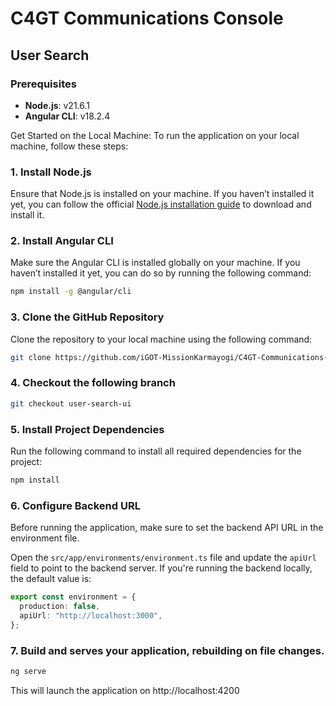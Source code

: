# C4GT Communications Console

## User Search

### Prerequisites

- **Node.js**: v21.6.1
- **Angular CLI**: v18.2.4

Get Started on the Local Machine: To run the application on your local machine, follow these steps:

### 1. Install Node.js

Ensure that Node.js is installed on your machine. If you haven’t installed it yet, you can follow the official [Node.js installation guide](https://nodejs.org/) to download and install it.

### 2. Install Angular CLI

Make sure the Angular CLI is installed globally on your machine. If you haven’t installed it yet, you can do so by running the following command:

```bash
npm install -g @angular/cli

```

### 3. Clone the GitHub Repository

Clone the repository to your local machine using the following command:

```bash
git clone https://github.com/iGOT-MissionKarmayogi/C4GT-Communications-Console.git

```

### 4. Checkout the following branch

```bash
git checkout user-search-ui

```

### 5. Install Project Dependencies

Run the following command to install all required dependencies for the project:

```bash
npm install

```

### 6. Configure Backend URL

Before running the application, make sure to set the backend API URL in the environment file.

Open the `src/app/environments/environment.ts` file and update the `apiUrl` field to point to the backend server. If you're running the backend locally, the default value is:

```typescript
export const environment = {
  production: false,
  apiUrl: "http://localhost:3000",
};
```

### 7. Build and serves your application, rebuilding on file changes.

```bash
ng serve

```

This will launch the application on http://localhost:4200
